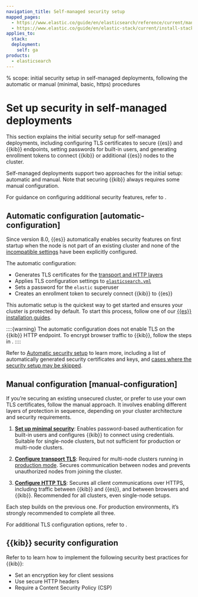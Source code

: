 ```yaml
---
navigation_title: Self-managed security setup
mapped_pages:
  - https://www.elastic.co/guide/en/elasticsearch/reference/current/manually-configure-security.html
  - https://www.elastic.co/guide/en/elastic-stack/current/install-stack-demo-secure.html
applies_to:
  stack:
  deployment:
    self: ga
products:
  - elasticsearch
---
```


% scope: initial security setup in self-managed deployments, following the automatic or manual (minimal, basic, https) procedures
# Set up security in self-managed deployments

This section explains the initial security setup for self-managed deployments, including configuring TLS certificates to secure {{es}} and {{kib}} endpoints, setting passwords for built-in users, and generating enrollment tokens to connect {{kib}} or additional {{es}} nodes to the cluster.

Self-managed deployments support two approaches for the initial setup: automatic and manual. Note that securing {{kib}} always requires some manual configuration.

For guidance on configuring additional security features, refer to [](./secure-your-cluster-deployment.md).

## Automatic configuration [automatic-configuration]

Since version 8.0, {{es}} automatically enables security features on first startup when the node is not part of an existing cluster and none of the [incompatible settings](./self-auto-setup.md#stack-existing-settings-detected) have been explicitly configured.

The automatic configuration:

* Generates TLS certificates for the [transport and HTTP layers](./secure-cluster-communications.md#communication-channels)
* Applies TLS configuration settings to [`elasticsearch.yml`](/deploy-manage/stack-settings.md)
* Sets a password for the `elastic` superuser
* Creates an enrollment token to securely connect {{kib}} to {{es}}

This automatic setup is the quickest way to get started and ensures your cluster is protected by default. To start this process, follow one of our [{{es}} installation guides](/deploy-manage/deploy/self-managed/installing-elasticsearch.md).

::::{warning}
The automatic configuration does not enable TLS on the {{kib}} HTTP endpoint. To encrypt browser traffic to {{kib}}, follow the steps in [](./set-up-basic-security-plus-https.md#encrypt-kibana-browser).
::::

Refer to [Automatic security setup](./self-auto-setup.md) to learn more, including a list of automatically generated security certificates and keys, and [cases where the security setup may be skipped](./self-auto-setup.md#stack-skip-auto-configuration).

## Manual configuration [manual-configuration]

If you’re securing an existing unsecured cluster, or prefer to use your own TLS certificates, follow the manual approach. It involves enabling different layers of protection in sequence, depending on your cluster architecture and security requirements.

1. **[Set up minimal security](set-up-minimal-security.md)**: Enables password-based authentication for built-in users and configures {{kib}} to connect using credentials. Suitable for single-node clusters, but not sufficient for production or multi-node clusters.

2. **[Configure transport TLS](./set-up-basic-security.md)**: Required for multi-node clusters running in [production mode](../deploy/self-managed/bootstrap-checks.md#dev-vs-prod-mode). Secures communication between nodes and prevents unauthorized nodes from joining the cluster.

3. **[Configure HTTP TLS](set-up-basic-security-plus-https.md)**: Secures all client communications over HTTPS, including traffic between {{kib}} and {{es}}, and between browsers and {{kib}}. Recommended for all clusters, even single-node setups.

Each step builds on the previous one. For production environments, it’s strongly recommended to complete all three.

For additional TLS configuration options, refer to [](./self-tls.md).

## {{kib}} security configuration

Refer to [](./using-kibana-with-security.md) to learn how to implement the following security best practices for {{kib}}:

* Set an encryption key for client sessions
* Use secure HTTP headers
* Require a Content Security Policy (CSP)